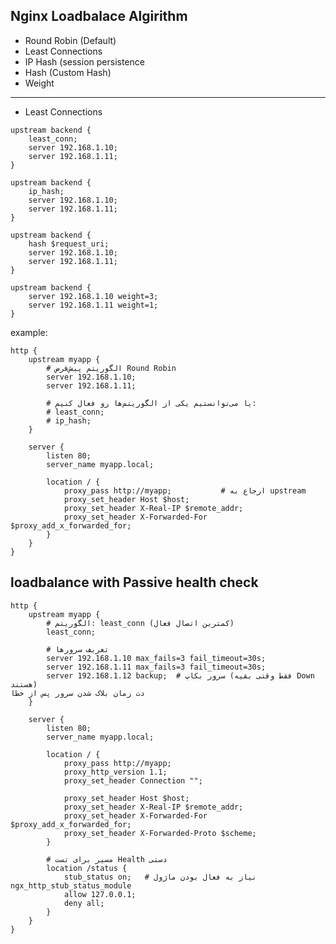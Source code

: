 ## Nginx Loadbalace Algirithm
- Round Robin (Default)
- Least Connections
- IP Hash (session persistence
- Hash (Custom Hash)
- Weight
------------------------------------------------------------------------------------------
- Least Connections
```
upstream backend {
    least_conn;
    server 192.168.1.10;
    server 192.168.1.11;
}

```

```
upstream backend {
    ip_hash;
    server 192.168.1.10;
    server 192.168.1.11;
}

```

```
upstream backend {
    hash $request_uri;
    server 192.168.1.10;
    server 192.168.1.11;
}

```

```
upstream backend {
    server 192.168.1.10 weight=3;
    server 192.168.1.11 weight=1;
}

```



example:
```
http {
    upstream myapp {
        # الگوریتم پیش‌فرض Round Robin
        server 192.168.1.10;
        server 192.168.1.11;
        
        # یا می‌توانستیم یکی از الگوریتم‌ها رو فعال کنیم:
        # least_conn;
        # ip_hash;
    }

    server {
        listen 80;
        server_name myapp.local;

        location / {
            proxy_pass http://myapp;           # ارجاع به upstream
            proxy_set_header Host $host;
            proxy_set_header X-Real-IP $remote_addr;
            proxy_set_header X-Forwarded-For $proxy_add_x_forwarded_for;
        }
    }
}

```

## loadbalance with Passive health check
```
http {
    upstream myapp {
        # الگوریتم: least_conn (کمترین اتصال فعال)
        least_conn;

        # تعریف سرورها
        server 192.168.1.10 max_fails=3 fail_timeout=30s;
        server 192.168.1.11 max_fails=3 fail_timeout=30s;
        server 192.168.1.12 backup;  # سرور بکاپ (فقط وقتی بقیه Down هستند)
دت زمان بلاک شدن سرور پس از خطا
    }

    server {
        listen 80;
        server_name myapp.local;

        location / {
            proxy_pass http://myapp;
            proxy_http_version 1.1;
            proxy_set_header Connection "";

            proxy_set_header Host $host;
            proxy_set_header X-Real-IP $remote_addr;
            proxy_set_header X-Forwarded-For $proxy_add_x_forwarded_for;
            proxy_set_header X-Forwarded-Proto $scheme;
        }

        # مسیر برای تست Health دستی
        location /status {
            stub_status on;   # نیاز به فعال بودن ماژول ngx_http_stub_status_module
            allow 127.0.0.1;
            deny all;
        }
    }
}
```

